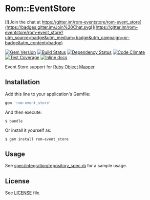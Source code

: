 [gem]: https://rubygems.org/gems/rom-event_store
[travis]: https://travis-ci.org/rom-eventstore/rom-event_store
[gemnasium]: https://gemnasium.com/rom-eventstore/rom-event_store
[codeclimate]: https://codeclimate.com/github/rom-eventstore/rom-event_store
[inchpages]: http://inch-ci.org/github/rom-eventstore/rom-event_store

# Rom::EventStore

[![Join the chat at https://gitter.im/rom-eventstore/rom-event_store](https://badges.gitter.im/Join%20Chat.svg)](https://gitter.im/rom-eventstore/rom-event_store?utm_source=badge&utm_medium=badge&utm_campaign=pr-badge&utm_content=badge)

[![Gem Version](https://badge.fury.io/rb/rom-event_store.svg)][gem]
[![Build Status](https://travis-ci.org/rom-eventstore/rom-event_store.svg?branch=master)][travis]
[![Dependency Status](https://gemnasium.com/rom-eventstore/rom-event_store.png)][gemnasium]
[![Code Climate](https://codeclimate.com/github/rom-eventstore/rom-event_store/badges/gpa.svg)][codeclimate]
[![Test Coverage](https://codeclimate.com/github/rom-eventstore/rom-event_store/badges/coverage.svg)][codeclimate]
[![Inline docs](http://inch-ci.org/github/rom-eventstore/rom-event_store.svg?branch=master)][inchpages]

Event Store support for [Ruby Object Mapper](https://github.com/rom-rb/rom)

## Installation

Add this line to your application's Gemfile:

```ruby
gem 'rom-event_store'
```

And then execute:

    $ bundle

Or install it yourself as:

    $ gem install rom-event_store

## Usage

See [spec/integration/repository_spec.rb](spec/integration/repository_spec.rb) for a sample usage.

## License

See [LICENSE](LICENSE) file.
